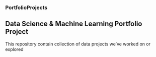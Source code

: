 ### PortfolioProjects
## Data Science & Machine Learning Portfolio Project

This repository contain collection of data projects we’ve worked on or explored

